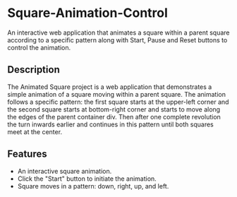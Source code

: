 # Square-Animation-Control

An interactive web application that animates a square within a parent square according to a specific pattern along with Start, Pause and Reset buttons to control the animation.

## Description

The Animated Square project is a web application that demonstrates a simple animation of a square moving within a parent square. The animation follows a specific pattern: the first square starts at the upper-left corner and the second square starts at bottom-right corner and starts to move along the edges of the parent container div. Then after one complete revolution the turn inwards earlier and continues in this pattern until both squares meet at the center.

## Features

- An interactive square animation.
- Click the "Start" button to initiate the animation.
- Square moves in a pattern: down, right, up, and left.
